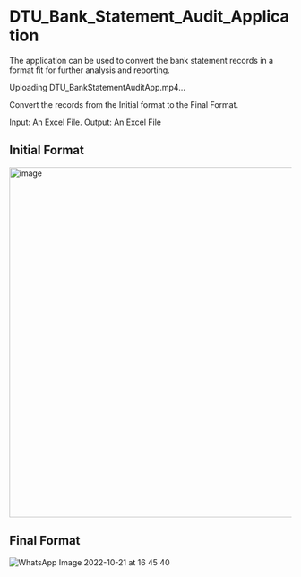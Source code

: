 # DTU_Bank_Statement_Audit_Application
The application can be used to convert the bank statement records in a format fit for further analysis and reporting.

Uploading DTU_BankStatementAuditApp.mp4…


Convert the records from the Initial format to the Final Format.

Input: An Excel File.
Output: An Excel File

## Initial Format
<img width="624" alt="image" src="https://user-images.githubusercontent.com/62640364/198084174-76ed4f34-e0eb-421d-9358-c27da5f42961.png">

## Final Format
![WhatsApp Image 2022-10-21 at 16 45 40](https://user-images.githubusercontent.com/62640364/198084049-484691ce-daa8-4a0c-808e-db575e27df11.jpeg)

